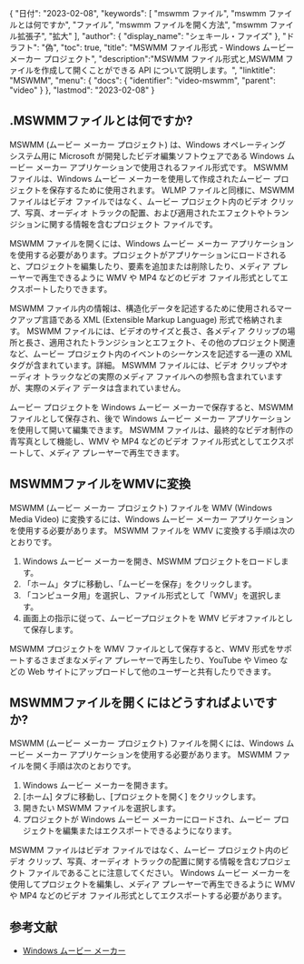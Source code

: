 {
"日付": "2023-02-08",
  "keywords": [
"mswmm ファイル",
"mswmm ファイルとは何ですか",
"ファイル",
"mswmm ファイルを開く方法",
"mswmm ファイル拡張子",
"拡大"
],
  "author": {
"display_name": "シェキール・ファイズ"
},
"ドラフト": "偽",
"toc": true,
"title": "MSWMM ファイル形式 - Windows ムービー メーカー プロジェクト",
  "description":"MSWMM ファイル形式と,MSWMM ファイルを作成して開くことができる API について説明します。",
"linktitle": "MSWMM",
  "menu": {
    "docs": {
      "identifier": "video-mswmm",
"parent": "video"
}
},
"lastmod": "2023-02-08"
}

## .MSWMMファイルとは何ですか?

MSWMM (ムービー メーカー プロジェクト) は、Windows オペレーティング システム用に Microsoft が開発したビデオ編集ソフトウェアである Windows ムービー メーカー アプリケーションで使用されるファイル形式です。 MSWMM ファイルは、Windows ムービー メーカーを使用して作成されたムービー プロジェクトを保存するために使用されます。 WLMP ファイルと同様に、MSWMM ファイルはビデオ ファイルではなく、ムービー プロジェクト内のビデオ クリップ、写真、オーディオ トラックの配置、および適用されたエフェクトやトランジションに関する情報を含むプロジェクト ファイルです。

MSWMM ファイルを開くには、Windows ムービー メーカー アプリケーションを使用する必要があります。プロジェクトがアプリケーションにロードされると、プロジェクトを編集したり、要素を追加または削除したり、メディア プレーヤーで再生できるように WMV や MP4 などのビデオ ファイル形式としてエクスポートしたりできます。

MSWMM ファイル内の情報は、構造化データを記述するために使用されるマークアップ言語である XML (Extensible Markup Language) 形式で格納されます。 MSWMM ファイルには、ビデオのサイズと長さ、各メディア クリップの場所と長さ、適用されたトランジションとエフェクト、その他のプロジェクト関連など、ムービー プロジェクト内のイベントのシーケンスを記述する一連の XML タグが含まれています。詳細。 MSWMM ファイルには、ビデオ クリップやオーディオ トラックなどの実際のメディア ファイルへの参照も含まれていますが、実際のメディア データは含まれていません。

ムービー プロジェクトを Windows ムービー メーカーで保存すると、MSWMM ファイルとして保存され、後で Windows ムービー メーカー アプリケーションを使用して開いて編集できます。 MSWMM ファイルは、最終的なビデオ制作の青写真として機能し、WMV や MP4 などのビデオ ファイル形式としてエクスポートして、メディア プレーヤーで再生できます。

## MSWMMファイルをWMVに変換

MSWMM (ムービー メーカー プロジェクト) ファイルを WMV (Windows Media Video) に変換するには、Windows ムービー メーカー アプリケーションを使用する必要があります。 MSWMM ファイルを WMV に変換する手順は次のとおりです。

1. Windows ムービー メーカーを開き、MSWMM プロジェクトをロードします。
2. 「ホーム」タブに移動し、「ムービーを保存」をクリックします。
3. 「コンピュータ用」を選択し、ファイル形式として「WMV」を選択します。
4. 画面上の指示に従って、ムービープロジェクトを WMV ビデオファイルとして保存します。
 

MSWMM プロジェクトを WMV ファイルとして保存すると、WMV 形式をサポートするさまざまなメディア プレーヤーで再生したり、YouTube や Vimeo などの Web サイトにアップロードして他のユーザーと共有したりできます。

## MSWMMファイルを開くにはどうすればよいですか?

MSWMM (ムービー メーカー プロジェクト) ファイルを開くには、Windows ムービー メーカー アプリケーションを使用する必要があります。 MSWMM ファイルを開く手順は次のとおりです。

1. Windows ムービー メーカーを開きます。
2. [ホーム] タブに移動し、[プロジェクトを開く] をクリックします。
3. 開きたい MSWMM ファイルを選択します。
4. プロジェクトが Windows ムービー メーカーにロードされ、ムービー プロジェクトを編集またはエクスポートできるようになります。

MSWMM ファイルはビデオ ファイルではなく、ムービー プロジェクト内のビデオ クリップ、写真、オーディオ トラックの配置に関する情報を含むプロジェクト ファイルであることに注意してください。 Windows ムービー メーカーを使用してプロジェクトを編集し、メディア プレーヤーで再生できるように WMV や MP4 などのビデオ ファイル形式としてエクスポートする必要があります。

## 参考文献
* [Windows ムービー メーカー](https://en.wikipedia.org/wiki/Windows_Movie_Maker)

